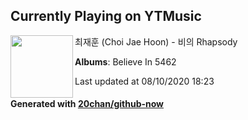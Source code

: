 ## Currently Playing on YTMusic

[<img align="left" width="100" src="https://lh3.googleusercontent.com/gNHt-keNmkzQY9WXfEnPhhjbm01GWM8Sxt3q5iLSeDzQkEWa6d-i9TO_w9xkm97nmRg0XCZeoUoKxWs">](https://music.youtube.com/channel/UCa-9d31TPZtE_5JSaEeq4Fw)

최재훈 (Choi Jae Hoon) - 비의 Rhapsody

**Albums**: Believe In 5462

Last updated at 08/10/2020 18:23

#### Generated with [20chan/github-now](https://github.com/20chan/github-now)


<!--
**20chan/20chan** is a ✨ _special_ ✨ repository because its `README.md` (this file) appears on your GitHub profile.

Here are some ideas to get you started:

- 🔭 I’m currently working on ...
- 🌱 I’m currently learning ...
- 👯 I’m looking to collaborate on ...
- 🤔 I’m looking for help with ...
- 💬 Ask me about ...
- 📫 How to reach me: ...
- 😄 Pronouns: ...
- ⚡ Fun fact: ...
-->
